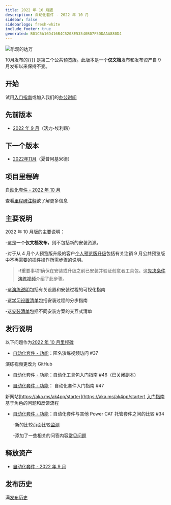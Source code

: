```yaml
---
title: 2022 年 10 月版
description: 自动化套件 - 2022 年 10 月
sidebar: false
sidebarlogo: fresh-white
include_footer: true
generated: B01C5A16D416B4C5208E53540B07F5DDAAA880D4
---
```


![乐观的达万](/images/upbeat-dhawan.png)

10月发布的{{<product-name>}} 是第二个公共预览版。此版本是一个**仅文档**发布和发布资产自 9 月发布以来保持不变。

## 开始

试用[入门指南](/zh-hans/get-started)或加入我们的[办公时间](/zh-hans/office-hours)

## 先前版本

- [2022 年 9 月](/zh-hans/releases/september-2022)（活力-埃利昂）

## 下一个版本

- [2022年11月](/zh-hans/releases/november-2022)（夏普阿基米德）

## 项目里程碑

[自动化套件 - 2022 年 10 月](https://github.com/orgs/microsoft/projects/486/views/3)

查看[里程碑注释](/zh-hans/releases/milestones)欲了解更多信息

## 主要说明

2022 年 10 月版的主要说明：

-这是一个**仅文档发布**，则不包括新的安装资源。

-对于从 4 月个人预览版升级的客户[个人预览版升级](https://github.com/microsoft/powercat-automation-kit/blob/main/docs/private-preview-upgrade.md)包括有关注销 9 月公共预览版中不再需要的插件操作所需步骤的说明。

> -❗重要事项❗确保在安装或升级之前已安装并验证创意者工具包。这[先决条件演练视频](https://github.com/microsoft/powercat-automation-kit/blob/main/docs/walkthrough.md)介绍了此步骤。

-这[演练说明](https://github.com/microsoft/powercat-automation-kit/blob/main/docs/walkthrough.md)包括有关设置和安装过程的可视化指南

-这[学习设置清单](https://learn.microsoft.com/power-automate/guidance/automation-kit/setup/setup-checklist)包括安装过程的分步指南

-这[安装清单](/zh-hans/get-started/install-checklist)包括不同安装方案的交互式清单

## 发行说明

以下问题作为[2022 年 10 月里程碑](https://github.com/orgs/microsoft/projects/486/views/3)

- [自动化套件 - 功能](https://github.com/microsoft/powercat-automation-kit/issues/37)：匿名演练视频访问 #37

演练视频更改为 GitHub

- [自动化套件 - 功能](https://github.com/microsoft/powercat-automation-kit/issues/46)：自动化工具包入门指南 #46（已关闭副本）

- [自动化套件 - 功能](https://github.com/microsoft/powercat-automation-kit/issues/47)： 自动化套件入门指南 #47

新网站[https://aka.ms/ak4pp/starter](https://aka.ms/ak4pp/starter)
  [入门指南](https://microsoft.github.io/powercat-automation-kit/get-started/)基于角色的问题和反馈流程

- [自动化套件 - 功能](https://github.com/microsoft/powercat-automation-kit/issues/34)：自动化套件与其他 Power CAT 托管套件之间的比较 #34

  -新的比较页面比较[监测](https://microsoft.github.io/powercat-automation-kit/monitoring-compare/)
  
  -添加了一些相关的问答内容[常见问题](https://microsoft.github.io/powercat-automation-kit/frequently-asked-questions/)

## 释放资产

- [自动化套件 - 2022 年 9 月](https://github.com/microsoft/powercat-automation-kit/releases/tag/AutomationKit-September2022)

## 发布历史

满[发布历史](/zh-hans/releases)
